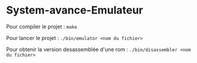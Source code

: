 # System-avance-Emulateur

Pour compiler le projet :
```make```

Pour lancer le projet :
```./bin/emulator <nom du fichier>```

Pour obtenir la version desassemblée d'une rom :
```./bin/disassembler <nom du fichier>```
